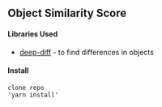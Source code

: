 ## Object Similarity Score

#### Libraries Used

- [deep-diff](https://github.com/flitbit/diff) - to find differences in objects

#### Install

    clone repo
    'yarn install'
